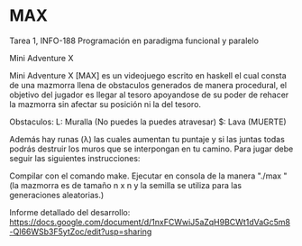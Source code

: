 # MAX
Tarea 1, INFO-188 Programación en paradigma funcional y paralelo

Mini Adventure X

Mini Adventure X [MAX] es un videojuego escrito en haskell el cual consta de una mazmorra llena de obstaculos generados de manera procedural, el objetivo del jugador es llegar al tesoro apoyandose de su poder de rehacer la mazmorra sin afectar su posición ni la del tesoro.

Obstaculos: 
  L: Muralla (No puedes la puedes atravesar) 
  $: Lava (MUERTE)

Además hay runas (λ) las cuales aumentan tu puntaje y si las juntas todas podrás destruir los muros que se interpongan en tu camino. Para jugar debe seguir las siguientes instrucciones:

Compilar con el comando make. Ejecutar en consola de la manera "./max <n> <semilla>" (la mazmorra es de tamaño n x n y la semilla se utiliza para las generaciones aleatorias.)

Informe detallado del desarrollo: https://docs.google.com/document/d/1nxFCWwiJ5aZqH9BCWt1dVaGc5m8-QI66WSb3F5ytZoc/edit?usp=sharing
